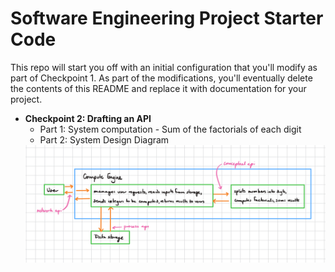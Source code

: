 # Software Engineering Project Starter Code

This repo will start you off with an initial configuration that you'll modify as part of Checkpoint 1. As part of the modifications, you'll eventually delete the contents of this README and replace it with documentation for your project.


- **Checkpoint 2: Drafting an API**
	- Part 1: System computation
			- Sum of the factorials of each digit
	- Part 2: System Design Diagram
	<img width="1440" alt="sum of factorials api diagram" src="https://github.com/CPS353-Suny-New-Paltz/project-starter-code-znzhenn/blob/checkpoint-2/images/checkpoint2diagram.jpeg">
	